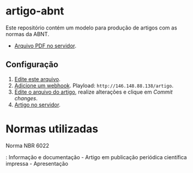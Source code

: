 # artigo-abnt

Este repositório contém um modelo para produção de artigos com as normas da ABNT.

- [Arquivo PDF no servidor](http://146.148.88.138/artigo/edusantana/resumo-engenharia-software).


## Configuração

1. [Edite este arquivo](https://github.com/formatafacil/artigo-abnt/edit/master/README.md).
2. [Adicione um webhook](../../settings/hooks/new). Playload: `http://146.148.88.138/artigo`.
3. [Edite o arquivo do artigo](edit/master/artigo.md), realize alterações e clique em *Commit changes*.
4. [Artigo no servidor](http://146.148.88.138/artigo/edusantana/resumo-engenharia-software).

# Normas utilizadas

Norma NBR 6022

:   Informação e documentação - Artigo em publicação periódica científica impressa - Apresentação
